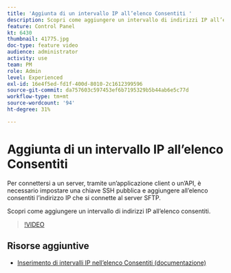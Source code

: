 ```yaml
---
title: 'Aggiunta di un intervallo IP all’elenco Consentiti '
description: Scopri come aggiungere un intervallo di indirizzi IP all’elenco consentiti.
feature: Control Panel
kt: 6430
thumbnail: 41775.jpg
doc-type: feature video
audience: administrator
activity: use
team: PM
role: Admin
level: Experienced
exl-id: 16e4f5ed-fd1f-400d-8010-2c1612399596
source-git-commit: da757603c597453ef6b7195329b5b44ab6e5c77d
workflow-type: tm+mt
source-wordcount: '94'
ht-degree: 31%

---
```


# Aggiunta di un intervallo IP all’elenco Consentiti

Per connettersi a un server, tramite un’applicazione client o un’API, è necessario impostare una chiave SSH pubblica e aggiungere all’elenco consentiti l’indirizzo IP che si connette al server SFTP.

Scopri come aggiungere un intervallo di indirizzi IP all’elenco consentiti.

>[!VIDEO](https://video.tv.adobe.com/v/41775?quality=12)

## Risorse aggiuntive

* [Inserimento di intervalli IP nell’elenco Consentiti (documentazione)](https://experienceleague.adobe.com/docs/control-panel/using/sftp-management/ip-range-allow-listing.html?lang=it)
